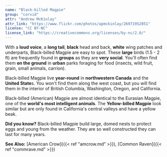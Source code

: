 ```yaml
---
name: "Black-billed Magpie"
group: "corvid"
attr: "Andrew McKinlay"
attr_link: "https://www.flickr.com/photos/apmckinlay/26971952051"
license: "CC BY-NC"
license_link: "https://creativecommons.org/licenses/by-nc/2.0/"
---
```

With a **loud voice**, a **long tail**, **black** head and back, **white** wing patches and underparts, Black-billed Magpie are easy to spot. These **large** birds (1.5 - 2 ft) are frequently found in **groups** as they are **very social**. You'll often find them **on the ground** in **urban** parks foraging for food (insects, wild fruit, grain, small animals, carrion). 

Black-billed Magpie live **year-round** in **northwestern Canada** and the **United State**s. You won't find them along the west coast, but you will find them in the interior of British Columbia, Washington, Oregon, and California. 

Black-billed (American) Magpie are almost identical to the Eurasian Magpie, one of the **world's most intelligent animals**. The **Yellow-billed Magpie** look similar but are only found in California's central valleys and have a yellow beak.

**Did you know?** Black-billed Magpie build large, domed nests to protect eggs and young from the weather. They are so well constructed they can last for many years.

<!-- generated, do not edit -->
**See Also:**
[American Crow]({{< ref "amcrow.md" >}}),
[Common Raven]({{< ref "commrave.md" >}})
